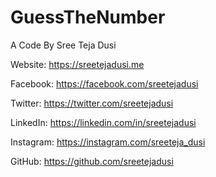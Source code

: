 # GuessTheNumber

A Code By Sree Teja Dusi

Website: https://sreetejadusi.me

Facebook: https://facebook.com/sreetejadusi

Twitter: https://twitter.com/sreetejadusi

LinkedIn: https://linkedin.com/in/sreetejadusi

Instagram: https://instagram.com/sreeteja_dusi

GitHub: https://github.com/sreetejadusi

